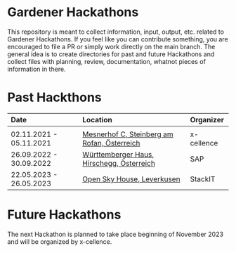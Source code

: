 # Gardener Hackathons

This repository is meant to collect information, input, output, etc. related to Gardener Hackathons. If you feel like you can contribute something, you are encouraged to file a PR or simply work directly on the main branch. The general idea is to create directories for past and future Hackathons and collect files with planning, review, documentation, whatnot pieces of information in there.

# Past Hackthons

| Date                    | Location                                                                        | Organizer  |
|:------------------------|:--------------------------------------------------------------------------------|:-----------|
|                         |                                                                                 |            |
| 02.11.2021 - 05.11.2021 | [Mesnerhof C, Steinberg am Rofan, Österreich](https://www.mesnerhof-c.at/)      | x-cellence |
| 26.09.2022 - 30.09.2022 | [Württemberger Haus, Hirschegg, Österreich](https://www.wuerttembergerhaus.de/) | SAP        |
| 22.05.2023 - 26.05.2023 | [Open Sky House, Leverkusen](https://www.openskyhouse.org/)                     | StackIT    |

# Future Hackathons

The next Hackathon is planned to take place beginning of November 2023 and will be organized by x-cellence.
